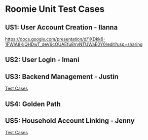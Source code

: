 # Roomie Unit Test Cases

## US1: User Account Creation - Ilanna
https://docs.google.com/presentation/d/1XDkk6-1FWlA8KjQHDwT_deV6cOUAEfu8VyNTUWaE0Y0/edit?usp=sharing 

## US2: User Login - Imani
## US3: Backend Management - Justin
[Test Cases](https://docs.google.com/presentation/d/1pV_RHnzViBIMOWj8OYVZCknULMO-rJUTOqnF_00p8mg/edit?usp=sharing)
## US4: Golden Path

## US5: Household Account Linking - Jenny
[Test Cases](https://docs.google.com/presentation/d/1GXJH4mJON4jIH1-wHVwlPJMLK-ykStRGbAIQ4sq6oZU/edit#slide=id.p)
